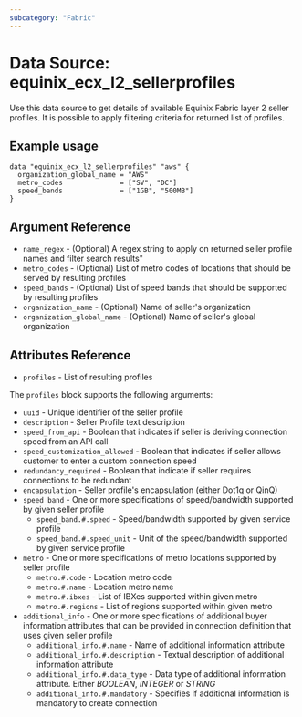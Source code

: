 ```yaml
---
subcategory: "Fabric"
---
```


# Data Source: equinix_ecx_l2_sellerprofiles

Use this data source to get details of available Equinix Fabric layer 2
seller profiles. It is possible to apply filtering criteria for
returned list of profiles.

## Example usage

```hcl
data "equinix_ecx_l2_sellerprofiles" "aws" {
  organization_global_name = "AWS"
  metro_codes              = ["SV", "DC"]
  speed_bands              = ["1GB", "500MB"]
}
```

## Argument Reference

- `name_regex` - (Optional) A regex string to apply on returned seller profile
names and filter search results"
- `metro_codes` - (Optional) List of metro codes of locations that should be served
by resulting profiles
- `speed_bands` - (Optional) List of speed bands that should be supported by
resulting profiles
- `organization_name` - (Optional) Name of seller's organization
- `organization_global_name` - (Optional) Name of seller's global organization

## Attributes Reference

- `profiles` - List of resulting profiles

The `profiles` block supports the following arguments:

- `uuid` - Unique identifier of the seller profile
- `description` - Seller Profile text description
- `speed_from_api` - Boolean that indicates if seller is deriving connection speed
from an API call
- `speed_customization_allowed` - Boolean that indicates if seller allows customer
to enter a custom connection speed
- `redundancy_required` - Boolean that indicate if seller requires connections
to be redundant
- `encapsulation` - Seller profile's encapsulation (either Dot1q or QinQ)
- `speed_band` - One or more specifications of speed/bandwidth supported by given
seller profile
  - `speed_band.#.speed` - Speed/bandwidth supported by given service profile
  - `speed_band.#.speed_unit` - Unit of the speed/bandwidth supported by given
  service profile
- `metro` - One or more specifications of metro locations supported by seller profile
  - `metro.#.code` - Location metro code
  - `metro.#.name` - Location metro name
  - `metro.#.ibxes` - List of IBXes supported within given metro
  - `metro.#.regions` - List of regions supported within given metro
- `additional_info` - One or more specifications of additional buyer information
attributes that can be provided in connection definition that uses given seller profile
  - `additional_info.#.name` - Name of additional information attribute
  - `additional_info.#.description` - Textual description of additional information
 attribute
  - `additional_info.#.data_type` - Data type of additional information attribute.
  Either *BOOLEAN*, *INTEGER* or *STRING*
  - `additional_info.#.mandatory` - Specifies if additional information
  is mandatory to create connection
